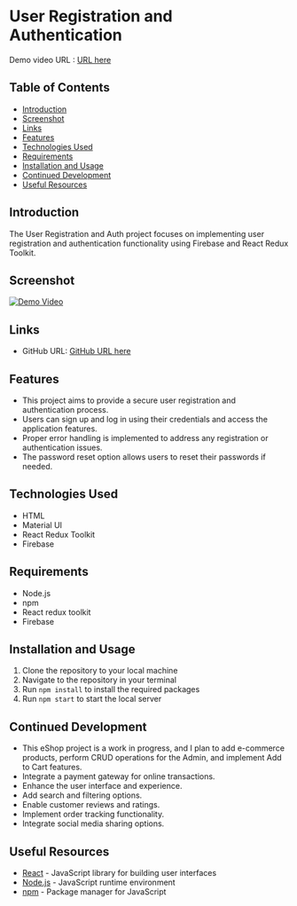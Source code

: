 # User Registration and Authentication
Demo video URL : [URL here](https://drive.google.com/file/d/1HL1PtH3UtAHiOuUO1_ig6jdHEXOkGeVg/view?usp=sharing)

## Table of Contents
- [Introduction](#Introduction)
- [Screenshot](#Screenshot)
- [Links](#links)
- [Features](#Features)
- [Technologies Used](#Technologies-Used)
- [Requirements](#Requirements)
- [Installation and Usage](#Installation-and-Usage)
- [Continued Development](#Continued-Development)
- [Useful Resources](#Useful-Resources)

## Introduction
The User Registration and Auth project focuses on implementing user registration and authentication functionality using Firebase and React Redux Toolkit.

## Screenshot
[![Demo Video](https://raw.githubusercontent.com/darskp/eShop/main/src/Image.png)](https://drive.google.com/file/d/1HL1PtH3UtAHiOuUO1_ig6jdHEXOkGeVg/view?usp=sharing)

## Links
- GitHub URL: [GitHub URL here](https://github.com/darskp/eShop)

## Features
- This project aims to provide a secure user registration and authentication process.
- Users can sign up and log in using their credentials and access the application features.
- Proper error handling is implemented to address any registration or authentication issues.
- The password reset option allows users to reset their passwords if needed.

## Technologies Used
- HTML
- Material UI
- React Redux Toolkit
- Firebase

## Requirements
- Node.js
- npm
- React redux toolkit
- Firebase

## Installation and Usage
1. Clone the repository to your local machine
2. Navigate to the repository in your terminal
3. Run `npm install` to install the required packages
4. Run `npm start` to start the local server

## Continued Development
- This eShop project is a work in progress, and I plan to add e-commerce products, perform CRUD operations for the Admin, and implement Add to Cart features.
- Integrate a payment gateway for online transactions.
- Enhance the user interface and experience.
- Add search and filtering options.
- Enable customer reviews and ratings.
- Implement order tracking functionality.
- Integrate social media sharing options.

## Useful Resources
- [React](https://reactjs.org/) - JavaScript library for building user interfaces
- [Node.js](https://nodejs.org/) - JavaScript runtime environment
- [npm](https://www.npmjs.com/) - Package manager for JavaScript
